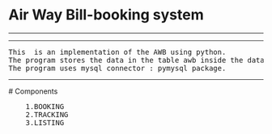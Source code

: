 # Air Way Bill-booking system
<hr>
<hr>
<pre>
This  is an implementation of the AWB using python.
The program stores the data in the table awb inside the database summer_training.
The program uses mysql connector : pymysql package.
</pre>
<hr>
# Components
<pre>
	1.BOOKING
	2.TRACKING
	3.LISTING
</pre>
      
